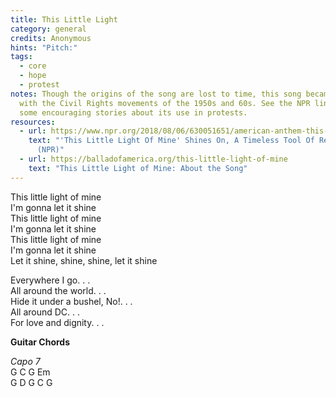 ```yaml
---
title: This Little Light
category: general
credits: Anonymous
hints: "Pitch:"
tags:
  - core
  - hope
  - protest
notes: Though the origins of the song are lost to time, this song became popular
  with the Civil Rights movements of the 1950s and 60s. See the NPR link for
  some encouraging stories about its use in protests.
resources:
  - url: https://www.npr.org/2018/08/06/630051651/american-anthem-this-little-light-of-mine-resistance
    text: "'This Little Light Of Mine' Shines On, A Timeless Tool Of Resistance
      (NPR)"
  - url: https://balladofamerica.org/this-little-light-of-mine
    text: "This Little Light of Mine: About the Song"
---
```

This little light of mine\
I'm gonna let it shine\
This little light of mine\
I'm gonna let it shine\
This little light of mine\
I'm gonna let it shine\
Let it shine, shine, shine, let it shine  

Everywhere I go. . .\
All around the world. . .\
Hide it under a bushel, No!. . .\
All around DC. . .\
For love and dignity. . .  

**Guitar Chords**  

*Capo 7*\
G C G Em\
G D G C G  

<!-- 
D - - -/G – D-/    
D - - -/G – D-/    
D - - -/--F# Bm/  
D A DG D  
-->
